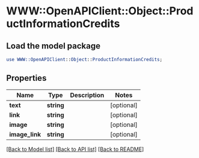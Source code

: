 # WWW::OpenAPIClient::Object::ProductInformationCredits

## Load the model package
```perl
use WWW::OpenAPIClient::Object::ProductInformationCredits;
```

## Properties
Name | Type | Description | Notes
------------ | ------------- | ------------- | -------------
**text** | **string** |  | [optional] 
**link** | **string** |  | [optional] 
**image** | **string** |  | [optional] 
**image_link** | **string** |  | [optional] 

[[Back to Model list]](../README.md#documentation-for-models) [[Back to API list]](../README.md#documentation-for-api-endpoints) [[Back to README]](../README.md)


